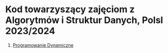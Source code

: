 # Kod towarzyszący zajęciom z Algorytmów i Struktur Danych, Polsl 2023/2024

1. [Programowanie Dynamiczne]([https://link-url-here.org](https://github.com/damiankucharski/AiSD_Kod_Zajecia/blob/main/dp_sol.ipynb)https://github.com/damiankucharski/AiSD_Kod_Zajecia/blob/main/dp_sol.ipynb)

